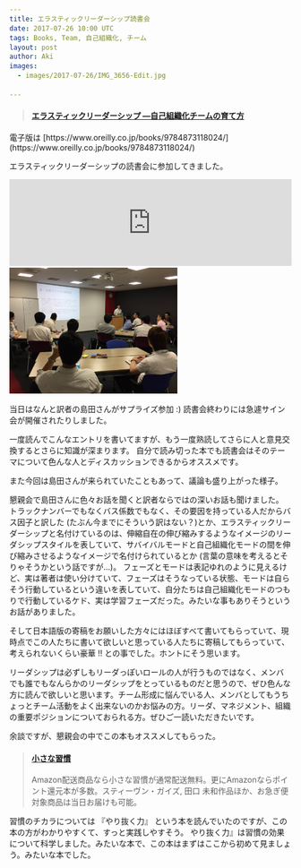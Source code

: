 ```yaml
---
title: エラスティックリーダーシップ読書会
date: 2017-07-26 10:00 UTC
tags: Books, Team, 自己組織化, チーム
layout: post
author: Aki
images:
  - images/2017-07-26/IMG_3656-Edit.jpg

---
```


<blockquote class="embedly-card"><h4><a href="http://amzn.to/2uZZCcU">エラスティックリーダーシップ ―自己組織化チームの育て方</a></h4></blockquote>
<script async src="//cdn.embedly.com/widgets/platform.js" charset="UTF-8"></script>
電子版は [https://www.oreilly.co.jp/books/9784873118024/](https://www.oreilly.co.jp/books/9784873118024/)

エラスティックリーダーシップの読書会に参加してきました。

<iframe class="hatenablogcard" style="width:100%;height:155px;max-width:680px;" title="URLを記入するだけ！はてなブログカード風にWordpress記事も表示させるカスタマイズ方法" src="https://hatenablog-parts.com/embed?url=https://shin-osaka-agile.connpass.com/event/61928/" width="300" height="150" frameborder="0" scrolling="no"></iframe>
<img src="/images/2017-07-26/IMG_3656-Edit.jpg" alt="IMG_3656-Edit.jpg" width="300"/>


当日はなんと訳者の島田さんがサプライズ参加 :)
読書会終わりには急遽サイン会が開催されたりしました。

一度読んでこんなエントリを書いてますが、もう一度熟読してさらに人と意見交換するとさらに知識が深まります。
自分で読み切った本でも読書会はそのテーマについて色んな人とディスカッションできるからオススメです。

また今回は島田さんが来られていたこともあって、議論も盛り上がった様子。

懇親会で島田さんに色々お話を聞くと訳者ならではの深いお話も聞けました。
トラックナンバーでもなくバス係数でもなく、その要因を持っている人だからバス因子と訳した (たぶん今までにそういう訳はない？)とか、エラスティックリーダーシップと名付けているのは、伸縮自在の伸び縮みするようなイメージのリーダシップスタイルを表していて、サバイバルモードと自己組織化モードの間を伸び縮みさせるようなイメージで名付けられているとか (言葉の意味を考えるとそりゃそうかという話ですが...)。
フェーズとモードは表記ゆれのように見えるけど、実は著者は使い分けていて、フェーズはそうなっている状態、モードは自らそう行動しているという違いを表していて、自分たちは自己組織化モードのつもりで行動しているケド、実は学習フェーズだった。みたいな事もありそうというお話がありました。

そして日本語版の寄稿をお願いした方々にはほぼすべて書いてもらっていて、現時点でこの人たちに書いて欲しいと思っている人たちに寄稿してもらっていて、考えられないくらい豪華 !! との事でした。ホントにそう思います。

リーダシップは必ずしもリーダっぽいロールの人が行うものではなく、メンバでも誰でもなんらかのリーダシップをとっているものだと思うので、ぜひ色んな方に読んで欲しいと思います。チーム形成に悩んでいる人、メンバとしてもうちょっとチーム活動をよく出来ないのかお悩みの方。リーダ、マネジメント、組織の重要ポジションについておられる方。ぜひご一読いただきたいです。

余談ですが、懇親会の中でこの本もオススメしてもらった。

<blockquote class="embedly-card"><h4><a href="http://amzn.to/2vHteZx">小さな習慣</a></h4><p>Amazon配送商品なら小さな習慣が通常配送無料。更にAmazonならポイント還元本が多数。スティーヴン・ガイズ, 田口 未和作品ほか、お急ぎ便対象商品は当日お届けも可能。</p></blockquote>
<script async src="//cdn.embedly.com/widgets/platform.js" charset="UTF-8"></script>

習慣のチカラについては 『やり抜く力』 という本を読んでいたのですが、この本の方がわかりやすくて、すっと実践しやすそう。
やり抜く力』は習慣の効果について科学しました。みたいな本で、この本はまずはここから初めて見ましょう。みたいな本でした。
